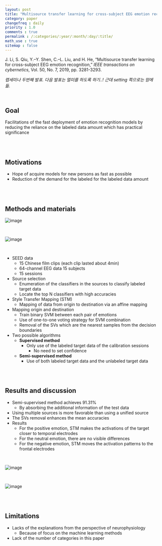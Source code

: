 ```yaml
---
layout: post
title: "Multisource transfer learning for cross-subject EEG emotion recognition"
category: paper
changefreq : daily
priority : 1.0
comments : true
permalink : /:categories/:year/:month/:day/:title/
math_use : true
sitemap : false
---
```


J. Li, S. Qiu, Y.–Y. Shen, C.–L. Liu, and H. He, “Multisource transfer learning for cross-subject EEG emotion recognition,” *IEEE transactions on cybernetics*, Vol. 50, No. 7, 2019, pp. 3281-3293.

*랩세미나 두번째 발표. 다음 발표는 멀미를 하도록 하기..! 근데 setting 쪽으로는 맘에 듦.*

<br>

## Goal

Facilitations of the fast deployment of emotion recognition models by reducing the reliance on the labeled data amount which has practical significance

<br>

<br>

## Motivations

- Hope of acquire models for new persons as fast as possible
- Reduction of the demand for the labeled for the labeled data amount

<br>

<br>

## Methods and materials

![image](https://user-images.githubusercontent.com/85778937/129323799-784bc2df-acdd-4155-bf39-c93c0df8b01b.png)

<br>

![image](https://user-images.githubusercontent.com/85778937/129323863-5ea03eb9-ce32-4429-acef-7cf93b62af4a.png)

<br>

- SEED data
  - 15 Chinese film clips (each clip lasted about 4min)
  - 64-channel EEG data 15 subjects
  - 15 sessions
- Source selection
  - Enumeration of the classifiers in the sources to classify labeled target data
  - Locate the top N classifiers with high accuracies
- Style Transfer Mapping (STM)
  - Mapping of data from origin to destination via an affine mapping
- Mapping origin and destination
  - Train binary SVM between each pair of emotions
  - Use of one-to-one voting strategy for SVM combination
  - Removal of the SVs which are the nearest samples from the decision boundaries
- Two possible algorithms
  - **Supervised method**
    - Only use of the labeled target data of the calibration sessions
      - No need to set confidence
  - **Semi-supervised method**
    - Use of both labeled target data and the unlabeled target data

<br>

<br>

## Results and discussion

- Semi-supervised method achieves 91.31%
  - By absorbing the additional information of the test data
- Using multiple sources is more favorable than using a unified source
- The SVs removal enhances the mean accuracies
- Results
  - For the positive emotion, STM makes the activations of the target closer to temporal electrodes
  - For the neutral emotion, there are no visible differences
  - For the negative emotion, STM moves the activation patterns to the frontal electrodes

<br>

![image](https://user-images.githubusercontent.com/85778937/129323917-6f8125a8-a6dd-4c94-b401-44dbb41a8e36.png)

<br>

![image](https://user-images.githubusercontent.com/85778937/129324079-16a3f529-e60e-419a-986e-1648ed588507.png)

<br>

<br>

## Limitations

- Lacks of the explanations from the perspective of neurophysiology
  - Because of focus on the machine learning methods
- Lack of the number of categories in this paper

